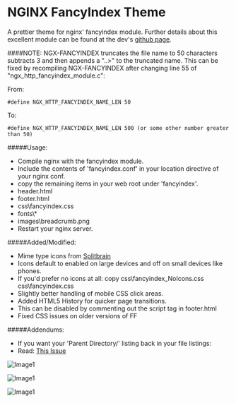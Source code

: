 NGINX FancyIndex Theme
===

A prettier theme for nginx' fancyindex module. Further details about this excellent
module can be found at the dev's [github page](https://github.com/aperezdc/ngx-fancyindex).

####NOTE:
NGX-FANCYINDEX truncates the file name to 50 characters subtracts 3 and then
appends a "..>" to the truncated name. This can be fixed by recompiling
NGX-FANCYINDEX after changing line 55 of "ngx_http_fancyindex_module.c":

From:

    #define NGX_HTTP_FANCYINDEX_NAME_LEN 50

To:

    #define NGX_HTTP_FANCYINDEX_NAME_LEN 500 (or some other number greater than 50)

#####Usage:
 - Compile nginx with the fancyindex module.
 - Include the contents of 'fancyindex.conf' in your location directive of your nginx conf.
 - copy the remaining items in your web root under 'fancyindex'.
  - header.html
  - footer.html
  - css\fancyindex.css
  - fonts\\*
  - images\breadcrumb.png
 - Restart your nginx server.

#####Added/Modified:
 - Mime type icons from [Splitbrain](http://www.splitbrain.org/projects/file_icons)
  - Icons default to enabled on large devices and off on small devices like phones.
  - If you'd prefer no icons at all: copy css\fancyindex_NoIcons.css css\fancyindex.css
 - Slightly better handling of mobile CSS click areas.
 - Added HTML5 History for quicker page transitions.
  - This can be disabled by commenting out the script tag in footer.html
 - Fixed CSS issues on older versions of FF

#####Addendums:
 - If you want your 'Parent Directory/' listing back in your file listings:
  - Read: [This Issue](https://github.com/TheInsomniac/Nginx-Fancyindex-Theme/issues/1#issuecomment-43936700)

![Image1](https://raw.githubusercontent.com/TheInsomniac/Nginx-Fancyindex-Theme/master/images/fancyindex.png)

![Image1](https://raw.githubusercontent.com/TheInsomniac/Nginx-Fancyindex-Theme/master/images/fancyindex1.png)

![Image1](https://raw.githubusercontent.com/TheInsomniac/Nginx-Fancyindex-Theme/master/images/fancyindex2.png)
